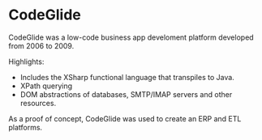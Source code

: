 # CodeGlide

CodeGlide was a low-code business app develoment platform developed from 2006 to 2009.

Highlights:

* Includes the XSharp functional language that transpiles to Java.
* XPath querying
* DOM abstractions of databases, SMTP/IMAP servers and other resources.

As a proof of concept, CodeGlide was used to create an ERP and ETL platforms.

